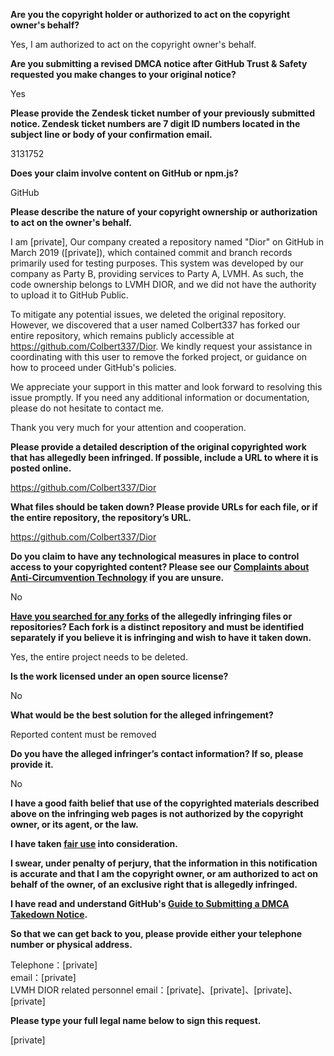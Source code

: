 **Are you the copyright holder or authorized to act on the copyright owner's behalf?**

Yes, I am authorized to act on the copyright owner's behalf.

**Are you submitting a revised DMCA notice after GitHub Trust & Safety requested you make changes to your original notice?**

Yes

**Please provide the Zendesk ticket number of your previously submitted notice. Zendesk ticket numbers are 7 digit ID numbers located in the subject line or body of your confirmation email.**

3131752

**Does your claim involve content on GitHub or npm.js?**

GitHub

**Please describe the nature of your copyright ownership or authorization to act on the owner's behalf.**

I am [private], Our company created a repository named "Dior" on GitHub in March 2019 ([private]), which contained commit and branch records primarily used for testing purposes. This system was developed by our company as Party B, providing services to Party A, LVMH. As such, the code ownership belongs to LVMH DIOR, and we did not have the authority to upload it to GitHub Public.

To mitigate any potential issues, we deleted the original repository. However, we discovered that a user named Colbert337 has forked our entire repository, which remains publicly accessible at https://github.com/Colbert337/Dior. We kindly request your assistance in coordinating with this user to remove the forked project, or guidance on how to proceed under GitHub's policies.

We appreciate your support in this matter and look forward to resolving this issue promptly. If you need any additional information or documentation, please do not hesitate to contact me.

Thank you very much for your attention and cooperation.

**Please provide a detailed description of the original copyrighted work that has allegedly been infringed. If possible, include a URL to where it is posted online.**

https://github.com/Colbert337/Dior

**What files should be taken down? Please provide URLs for each file, or if the entire repository, the repository’s URL.**

https://github.com/Colbert337/Dior

**Do you claim to have any technological measures in place to control access to your copyrighted content? Please see our <a href="https://docs.github.com/articles/guide-to-submitting-a-dmca-takedown-notice#complaints-about-anti-circumvention-technology">Complaints about Anti-Circumvention Technology</a> if you are unsure.**

No

**<a href="https://docs.github.com/articles/dmca-takedown-policy#b-what-about-forks-or-whats-a-fork">Have you searched for any forks</a> of the allegedly infringing files or repositories? Each fork is a distinct repository and must be identified separately if you believe it is infringing and wish to have it taken down.**

Yes, the entire project needs to be deleted.

**Is the work licensed under an open source license?**

No

**What would be the best solution for the alleged infringement?**

Reported content must be removed

**Do you have the alleged infringer’s contact information? If so, please provide it.**

No

**I have a good faith belief that use of the copyrighted materials described above on the infringing web pages is not authorized by the copyright owner, or its agent, or the law.**

**I have taken <a href="https://www.lumendatabase.org/topics/22">fair use</a> into consideration.**

**I swear, under penalty of perjury, that the information in this notification is accurate and that I am the copyright owner, or am authorized to act on behalf of the owner, of an exclusive right that is allegedly infringed.**

**I have read and understand GitHub's <a href="https://docs.github.com/articles/guide-to-submitting-a-dmca-takedown-notice/">Guide to Submitting a DMCA Takedown Notice</a>.**

**So that we can get back to you, please provide either your telephone number or physical address.**

Telephone：[private]  
email：[private]  
LVMH DIOR related personnel email：[private]、[private]、[private]、[private]

**Please type your full legal name below to sign this request.**

[private]
